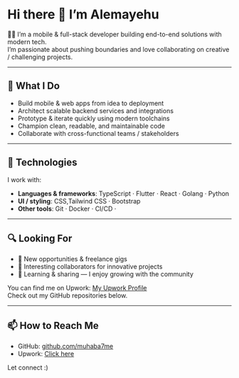 # Hi there 👋 I’m Alemayehu 

👨‍💻 I’m a mobile & full-stack developer building end-to-end solutions with modern tech.  
I’m passionate about pushing boundaries and love collaborating on creative / challenging projects.

---


## 🔧 What I Do

- Build mobile & web apps from idea to deployment  
- Architect scalable backend services and integrations  
- Prototype & iterate quickly using modern toolchains  
- Champion clean, readable, and maintainable code  
- Collaborate with cross-functional teams / stakeholders  

---

## 🚀 Technologies

I work with:

- **Languages & frameworks**: TypeScript · Flutter · React · Golang · Python  
- **UI / styling**: CSS,Tailwind CSS · Bootstrap  
- **Other tools**: Git · Docker · CI/CD ·   

---

## 🔍 Looking For

- 💼 New opportunities & freelance gigs  
- 🤝 Interesting collaborators for innovative projects  
- 🌱 Learning & sharing — I enjoy growing with the community  

You can find me on Upwork: [My Upwork Profile](https://www.upwork.com/freelancers/~01d3cbac365ffc2240?mp_source=share)  
Check out my GitHub repositories below.  

---

## 📫 How to Reach Me

- GitHub: [github.com/muhaba7me](https://github.com/muhaba7me)  
- Upwork: [Click here](https://www.upwork.com/freelancers/~01d3cbac365ffc2240?mp_source=share)  

Let connect :)
